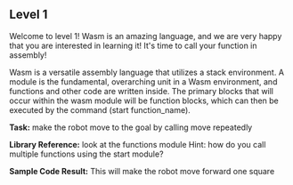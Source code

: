 ## Level 1

Welcome to level 1! Wasm is an amazing language, and we are very happy that you are interested in learning it! It's time to call your function in assembly!

Wasm is a versatile assembly language that utilizes a stack environment. A module is the fundamental, overarching unit in a Wasm environment, and functions 
and other code are written inside. The primary blocks that will occur within the wasm module will be function blocks, which can then be executed by the command (start function_name).  

**Task:** make the robot move to the goal by calling move repeatedly

**Library Reference:** look at the functions module
Hint: how do you call multiple functions using the start module?  

**Sample Code Result:** This will make the robot move forward one square